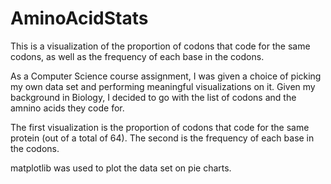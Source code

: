 # AminoAcidStats
This is a visualization of the proportion of codons that code for the same codons, as well as the frequency of each base in the codons.

As a Computer Science course assignment, I was given a choice of picking my own data set and performing meaningful visualizations on it. 
Given my background in Biology, I decided to go with the list of codons and the amnino acids they code for. 

The first visualization is the proportion of codons that code for the same protein (out of a total of 64). 
The second is the frequency of each base in the codons. 

matplotlib was used to plot the data set on pie charts.
